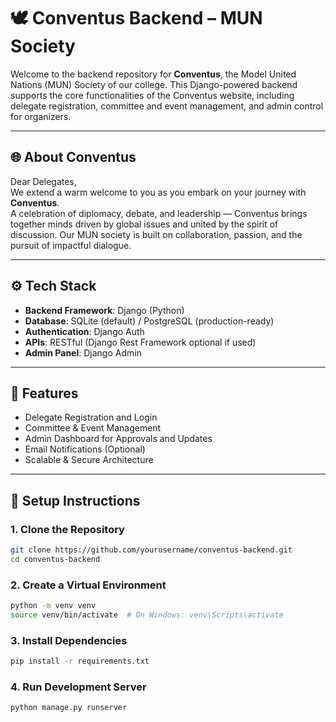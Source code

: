 # 🕊️ Conventus Backend – MUN Society

Welcome to the backend repository for **Conventus**, the Model United Nations (MUN) Society of our college. This Django-powered backend supports the core functionalities of the Conventus website, including delegate registration, committee and event management, and admin control for organizers.

---

## 🌐 About Conventus

Dear Delegates,  
We extend a warm welcome to you as you embark on your journey with **Conventus**.  
A celebration of diplomacy, debate, and leadership — Conventus brings together minds driven by global issues and united by the spirit of discussion. Our MUN society is built on collaboration, passion, and the pursuit of impactful dialogue.

---

## ⚙️ Tech Stack

- **Backend Framework**: Django (Python)
- **Database**: SQLite (default) / PostgreSQL (production-ready)
- **Authentication**: Django Auth
- **APIs**: RESTful (Django Rest Framework optional if used)
- **Admin Panel**: Django Admin

---

## 🚀 Features

- Delegate Registration and Login  
- Committee & Event Management  
- Admin Dashboard for Approvals and Updates  
- Email Notifications (Optional)  
- Scalable & Secure Architecture

---

## 🔧 Setup Instructions

### 1. Clone the Repository
```bash
git clone https://github.com/yourusername/conventus-backend.git
cd conventus-backend
```

### 2. Create a Virtual Environment
```bash
python -m venv venv
source venv/bin/activate  # On Windows: venv\Scripts\activate
```

### 3. Install Dependencies
```bash
pip install -r requirements.txt
```

### 4. Run Development Server
```bash
python manage.py runserver
```
